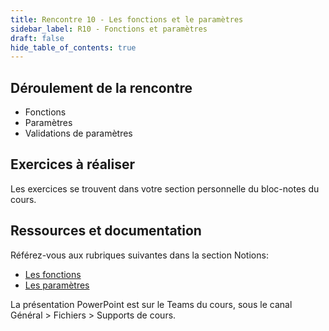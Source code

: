 ```yaml
---
title: Rencontre 10 - Les fonctions et le paramètres
sidebar_label: R10 - Fonctions et paramètres
draft: false
hide_table_of_contents: true
---
```


## Déroulement de la rencontre

- Fonctions
- Paramètres
- Validations de paramètres
  

## Exercices à réaliser

Les exercices se trouvent dans votre section personnelle du bloc-notes du cours.


## Ressources et documentation

Référez-vous aux rubriques suivantes dans la section Notions:
- [Les fonctions](/notions/scripts/fonctions)
- [Les paramètres](/notions/scripts/parametres)

La présentation PowerPoint est sur le Teams du cours, sous le canal Général > Fichiers > Supports de cours.




